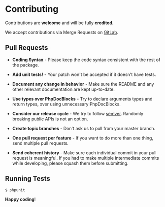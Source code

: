 Contributing
============

Contributions are **welcome** and will be fully **credited**.

We accept contributions via Merge Requests on [GitLab](https://gitlab.com/theshopworks/git-review).

Pull Requests
-------------

- **Coding Syntax** - Please keep the code syntax consistent with the rest of the package.

- **Add unit tests!** - Your patch won't be accepted if it doesn't have tests.

- **Document any change in behavior** - Make sure the README and any other relevant documentation are kept up-to-date.

- **Use types over PhpDocBlocks** - Try to declare arguments types and return types, over using unnecessary PhpDocBlocks.

- **Consider our release cycle** - We try to follow [semver](http://semver.org/). Randomly breaking public APIs is not an option.

- **Create topic branches** - Don't ask us to pull from your master branch.

- **One pull request per feature** - If you want to do more than one thing, send multiple pull requests.

- **Send coherent history** - Make sure each individual commit in your pull request is meaningful. If you had to make multiple intermediate commits while developing, please squash them before submitting.

Running Tests
-------------

``` bash
$ phpunit
```

**Happy coding**!
